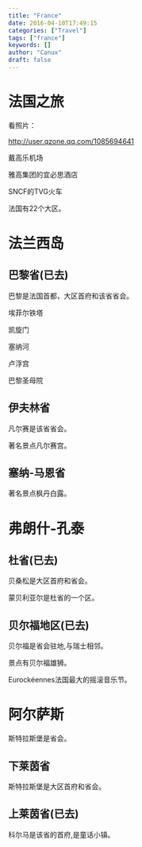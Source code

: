 ```yaml
---
title: "France"
date: 2016-04-10T17:49:15
categories: ["Travel"]
tags: ["france"]
keywords: []
author: "Canux"
draft: false
---
```


# 法国之旅

看照片：

<http://user.qzone.qq.com/1085694641>

戴高乐机场

雅高集团的宜必思酒店

SNCF的TVG火车

法国有22个大区。

# 法兰西岛

## 巴黎省(已去)

巴黎是法国首都，大区首府和该省省会。

埃菲尔铁塔

凯旋门

塞纳河

卢浮宫

巴黎圣母院

## 伊夫林省

凡尔赛是该省省会。

著名景点凡尔赛宫。

## 塞纳-马恩省

著名景点枫丹白露。

# 弗朗什-孔泰

## 杜省(已去)

贝桑松是大区首府和省会。

蒙贝利亚尔是杜省的一个区。

## 贝尔福地区(已去)

贝尔福是省会驻地,与瑞士相邻。

景点有贝尔福雄狮。

Eurockéennes法国最大的摇滚音乐节。

# 阿尔萨斯

斯特拉斯堡是省会。

## 下莱茵省

斯特拉斯堡是大区首府和省会。

## 上莱茵省(已去)

科尔马是该省的首府,是童话小镇。



